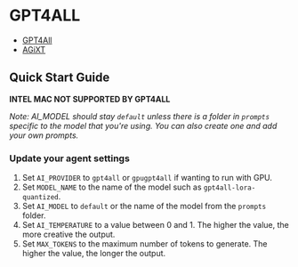 # GPT4ALL
- [GPT4All](https://github.com/nomic-ai/gpt4all)
- [AGiXT](https://github.com/Josh-XT/AGiXT)

## Quick Start Guide
**INTEL MAC NOT SUPPORTED BY GPT4ALL**

_Note: AI_MODEL should stay `default` unless there is a folder in `prompts` specific to the model that you're using. You can also create one and add your own prompts._
### Update your agent settings
1. Set `AI_PROVIDER` to `gpt4all` or `gpugpt4all` if wanting to run with GPU.
2. Set `MODEL_NAME` to the name of the model such as `gpt4all-lora-quantized`.
3. Set `AI_MODEL` to `default` or the name of the model from the `prompts` folder.
4. Set `AI_TEMPERATURE` to a value between 0 and 1. The higher the value, the more creative the output.
5. Set `MAX_TOKENS` to the maximum number of tokens to generate. The higher the value, the longer the output.
